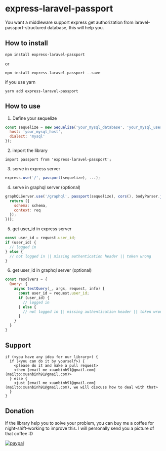 # express-laravel-passport
You want a middleware support express get authorization from laravel-passport-structured database, this will help you.


## How to install 

```
npm install express-laravel-passport
```

or 

```
npm install express-laravel-passport --save
```

if you use yarn

```
yarn add express-laravel-passport
```

## How to use

1. Define your sequelize

```javascript
const sequelize = new Sequelize('your_mysql_database', 'your_mysql_username', 'your_mysql_password', {
  host: 'your_mysql_host',
  dialect: 'mysql'
});
```

2. import the library

```
import passport from 'express-laravel-passport';
```

3. serve in express server

```javascript
express.use('/', passport(sequelize), ...);
```

4. serve in graphql server (optional)

```javascript
graphQLServer.use('/graphql', passport(sequelize), cors(), bodyParser.json(), graphqlExpress(req => {
  return ({
    schema: schema,
    context: req
  });
}));
``` 

5. get user_id in express server

```javascript
const user_id = request.user_id;
if (user_id) {
  // logged in
} else {
  // not logged in || missing authentication header || token wrong
}
```

6. get user_id in graphql server (optional)

```javascript
const resolvers = {
  Query: {
    async testQuery(_, args, request, info) {
      const user_id = request.user_id;
      if (user_id) {
        // logged in
      } else {
        // not logged in || missing authentication header || token wrong
      }
    }
  }
}
```

## Support

```
if (<you have any idea for our library>) {
  if (<you can do it by yourself>) {
    <please do it and make a pull request>
    <then [email me xuanbinh91@gmail.com](mailto:xuanbinh91@gmail.com)>
  } else {
    <just [email me xuanbinh91@gmail.com](mailto:xuanbinh91@gmail.com), we will discuss how to deal with that>
  }
}
```

## Donation
If the library help you to solve your problem, you can buy me a coffee for night-shift-working to improve this. I will personally send you a picture of that coffee :D 

[![paypal](https://www.paypalobjects.com/en_US/i/btn/btn_donateCC_LG.gif)](paypal.me/developerlibre)